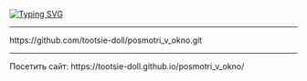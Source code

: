 [![Typing SVG](https://readme-typing-svg.demolab.com/?lines=Проект+"Посмотри+в+окно";Стили+верстала+Юлия+Гулла)](https://git.io/typing-svg)
<hr>
https://github.com/tootsie-doll/posmotri_v_okno.git
<hr>
Посетить сайт: https://tootsie-doll.github.io/posmotri_v_okno/
